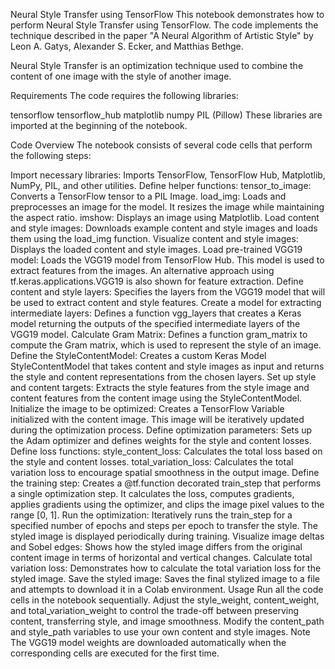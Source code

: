 Neural Style Transfer using TensorFlow
This notebook demonstrates how to perform Neural Style Transfer using TensorFlow. The code implements the technique described in the paper "A Neural Algorithm of Artistic Style" by Leon A. Gatys, Alexander S. Ecker, and Matthias Bethge.

Neural Style Transfer is an optimization technique used to combine the content of one image with the style of another image.

Requirements
The code requires the following libraries:

tensorflow
tensorflow_hub
matplotlib
numpy
PIL (Pillow)
These libraries are imported at the beginning of the notebook.

Code Overview
The notebook consists of several code cells that perform the following steps:

Import necessary libraries: Imports TensorFlow, TensorFlow Hub, Matplotlib, NumPy, PIL, and other utilities.
Define helper functions:
tensor_to_image: Converts a TensorFlow tensor to a PIL Image.
load_img: Loads and preprocesses an image for the model. It resizes the image while maintaining the aspect ratio.
imshow: Displays an image using Matplotlib.
Load content and style images: Downloads example content and style images and loads them using the load_img function.
Visualize content and style images: Displays the loaded content and style images.
Load pre-trained VGG19 model: Loads the VGG19 model from TensorFlow Hub. This model is used to extract features from the images. An alternative approach using tf.keras.applications.VGG19 is also shown for feature extraction.
Define content and style layers: Specifies the layers from the VGG19 model that will be used to extract content and style features.
Create a model for extracting intermediate layers: Defines a function vgg_layers that creates a Keras model returning the outputs of the specified intermediate layers of the VGG19 model.
Calculate Gram Matrix: Defines a function gram_matrix to compute the Gram matrix, which is used to represent the style of an image.
Define the StyleContentModel: Creates a custom Keras Model StyleContentModel that takes content and style images as input and returns the style and content representations from the chosen layers.
Set up style and content targets: Extracts the style features from the style image and content features from the content image using the StyleContentModel.
Initialize the image to be optimized: Creates a TensorFlow Variable initialized with the content image. This image will be iteratively updated during the optimization process.
Define optimization parameters: Sets up the Adam optimizer and defines weights for the style and content losses.
Define loss functions:
style_content_loss: Calculates the total loss based on the style and content losses.
total_variation_loss: Calculates the total variation loss to encourage spatial smoothness in the output image.
Define the training step: Creates a @tf.function decorated train_step that performs a single optimization step. It calculates the loss, computes gradients, applies gradients using the optimizer, and clips the image pixel values to the range [0, 1].
Run the optimization: Iteratively runs the train_step for a specified number of epochs and steps per epoch to transfer the style. The styled image is displayed periodically during training.
Visualize image deltas and Sobel edges: Shows how the styled image differs from the original content image in terms of horizontal and vertical changes.
Calculate total variation loss: Demonstrates how to calculate the total variation loss for the styled image.
Save the styled image: Saves the final stylized image to a file and attempts to download it in a Colab environment.
Usage
Run all the code cells in the notebook sequentially.
Adjust the style_weight, content_weight, and total_variation_weight to control the trade-off between preserving content, transferring style, and image smoothness.
Modify the content_path and style_path variables to use your own content and style images.
Note
The VGG19 model weights are downloaded automatically when the corresponding cells are executed for the first time.
